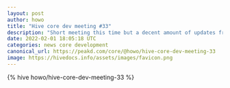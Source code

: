 ```yaml
---
layout: post
author: howo
title: "Hive core dev meeting #33"
description: "Short meeting this time but a decent amount of updates from @howo and @blocktrades"
date: 2022-02-01 18:05:18 UTC
categories: news core development
canonical_url: https://peakd.com/core/@howo/hive-core-dev-meeting-33
image: https://hivedocs.info/assets/images/favicon.png
---
```

{% hive howo/hive-core-dev-meeting-33 %}
